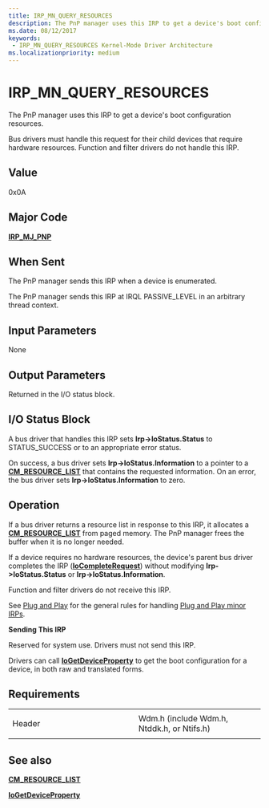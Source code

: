 ```yaml
---
title: IRP_MN_QUERY_RESOURCES
description: The PnP manager uses this IRP to get a device's boot configuration resources.Bus drivers must handle this request for their child devices that require hardware resources. Function and filter drivers do not handle this IRP.
ms.date: 08/12/2017
keywords:
 - IRP_MN_QUERY_RESOURCES Kernel-Mode Driver Architecture
ms.localizationpriority: medium
---
```


# IRP\_MN\_QUERY\_RESOURCES


The PnP manager uses this IRP to get a device's boot configuration resources.

Bus drivers must handle this request for their child devices that require hardware resources. Function and filter drivers do not handle this IRP.

## Value

0x0A

Major Code
----------

[**IRP\_MJ\_PNP**](irp-mj-pnp.md)

When Sent
---------

The PnP manager sends this IRP when a device is enumerated.

The PnP manager sends this IRP at IRQL PASSIVE\_LEVEL in an arbitrary thread context.

## Input Parameters


None

## Output Parameters


Returned in the I/O status block.

## I/O Status Block


A bus driver that handles this IRP sets **Irp-&gt;IoStatus.Status** to STATUS\_SUCCESS or to an appropriate error status.

On success, a bus driver sets **Irp-&gt;IoStatus.Information** to a pointer to a [**CM\_RESOURCE\_LIST**](/windows-hardware/drivers/ddi/wdm/ns-wdm-_cm_resource_list) that contains the requested information. On an error, the bus driver sets **Irp-&gt;IoStatus.Information** to zero.

Operation
---------

If a bus driver returns a resource list in response to this IRP, it allocates a [**CM\_RESOURCE\_LIST**](/windows-hardware/drivers/ddi/wdm/ns-wdm-_cm_resource_list) from paged memory. The PnP manager frees the buffer when it is no longer needed.

If a device requires no hardware resources, the device's parent bus driver completes the IRP ([**IoCompleteRequest**](/windows-hardware/drivers/ddi/wdm/nf-wdm-iocompleterequest)) without modifying **Irp-&gt;IoStatus.Status** or **Irp-&gt;IoStatus.Information**.

Function and filter drivers do not receive this IRP.

See [Plug and Play](./introduction-to-plug-and-play.md) for the general rules for handling [Plug and Play minor IRPs](plug-and-play-minor-irps.md).

**Sending This IRP**

Reserved for system use. Drivers must not send this IRP.

Drivers can call [**IoGetDeviceProperty**](/windows-hardware/drivers/ddi/wdm/nf-wdm-iogetdeviceproperty) to get the boot configuration for a device, in both raw and translated forms.

Requirements
------------

<table>
<colgroup>
<col width="50%" />
<col width="50%" />
</colgroup>
<tbody>
<tr class="odd">
<td><p>Header</p></td>
<td>Wdm.h (include Wdm.h, Ntddk.h, or Ntifs.h)</td>
</tr>
</tbody>
</table>

## See also


[**CM\_RESOURCE\_LIST**](/windows-hardware/drivers/ddi/wdm/ns-wdm-_cm_resource_list)

[**IoGetDeviceProperty**](/windows-hardware/drivers/ddi/wdm/nf-wdm-iogetdeviceproperty)

 

